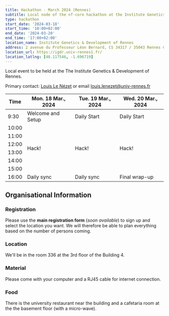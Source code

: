 ```yaml
---
title: Hackathon - March 2024 (Rennes)
subtitle: Local node of the nf-core hackathon at the Institute Genetics & Development of Rennes.
type: hackathon
start_date: '2024-03-18'
start_time: '10:00+02:00'
end_date: '2024-03-20'
end_time: '17:00+02:00'
location_name: Institute Genetics & Development of Rennes
address: 2 avenue du Professeur Léon Bernard, CS 34317 / 35043 Rennes Cedex, France
location_url: https://igdr.univ-rennes1.fr/
location_latlng: [48.117546, -1.696719]
---
```


Local event to be held at the The Institute Genetics & Development of Rennes.

Primary contact: [<i class="fab fa-slack"></i> Louis Le Nézet](https://nfcore.slack.com/team/U03UCQH8FN2) or email [<i class="email"></i>louis.lenezet@univ-rennes.fr](louis.lenezet@univ-rennes.fr)

<div class="table-responsive">
    <table class="table table-hover table-sm table-bordered">
        <thead>
            <tr>
                <th>Time</th>
                <th>Mon. 18 Mar., 2024</th>
                <th>Tue. 19 Mar., 2024</th>
                <th>Wed. 20 Mar., 2024</th>
            </tr>
            </thead>
            <tbody>
            <tr>
                <td>9:30</td>
                <td background-color:navy; rowspan="1">Welcome and Setup</td>
                <td background-color:navy; rowspan="1">Daily Start</td>
                <td background-color:navy; rowspan="1">Daily Start</td>
            </tr>
                <td>10:00</td>
                <td rowspan="6">Hack!</td>
                <td rowspan="6">Hack!</td>
                <td rowspan="6">Hack!</td>
            </tr>
            <tr>
                <td>11:00</td>
            </tr>
            <tr>
                <td>12:00</td>
            </tr>
            <tr>
                <td>13:00</td>
            </tr>
            <tr>
                <td>14:00</td>
            </tr>
            <tr>
                <td>15:00</td>
            </tr>
            <tr>
                <td>16:00</td>
                <td background-color:navy; rowspan="1">Daily sync</td>
                <td background-color:navy; rowspan="1">Daily sync</td>
                <td background-color:navy; rowspan="1">Final wrap-up</td>
            </tr>
        </tbody>
    </table>
</div>

## Organisational Information

### Registration

Please use the **main registration form** (*soon available*) to sign up and select the location you want.
We will therefore be able to plan everything based on the number of persons coming.

### Location

We'll be in the room 336 at the 3rd floor of the Building 4.

### Material

Please come with your computer and a RJ45 cable for internet connection.

### Food

There is the university restaurant near the building and a cafetaria room at the the basement floor (with a micro-wave).